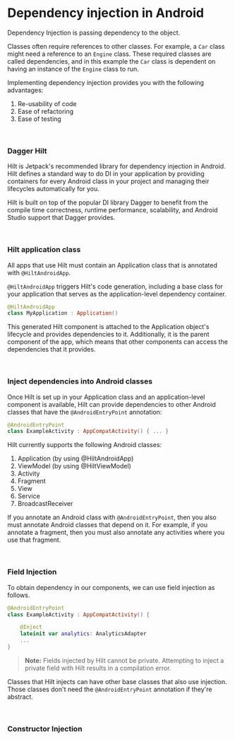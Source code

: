 # Dependency injection in Android

Dependency Injection is passing dependency to the object.

Classes often require references to other classes. For example, a `Car` class might need a reference to an `Engine`
class. These required classes are called dependencies, and in this example the `Car` class is dependent on having an
instance of the `Engine` class to run.

Implementing dependency injection provides you with the following advantages:

1. Re-usability of code
2. Ease of refactoring
3. Ease of testing

<br/>

### Dagger Hilt

Hilt is Jetpack's recommended library for dependency injection in Android. Hilt defines a standard way to do DI in your
application by providing containers for every Android class in your project and managing their lifecycles automatically
for you.

Hilt is built on top of the popular DI library Dagger to benefit from the compile time correctness, runtime performance,
scalability, and Android Studio support that Dagger provides.

<br/>

### Hilt application class

All apps that use Hilt must contain an Application class that is annotated with `@HiltAndroidApp`.

`@HiltAndroidApp` triggers Hilt's code generation, including a base class for your application that serves as the
application-level dependency container.

```kotlin
@HiltAndroidApp
class MyApplication : Application()
```

This generated Hilt component is attached to the Application object's lifecycle and provides dependencies to it.
Additionally, it is the parent component of the app, which means that other components can access the dependencies that
it provides.

<br/>

### Inject dependencies into Android classes

Once Hilt is set up in your Application class and an application-level component is available, Hilt can provide
dependencies to other Android classes that have the `@AndroidEntryPoint` annotation:

```kotlin
@AndroidEntryPoint
class ExampleActivity : AppCompatActivity() { ... }
```

Hilt currently supports the following Android classes:

1. Application (by using @HiltAndroidApp)
2. ViewModel (by using @HiltViewModel)
3. Activity
4. Fragment
5. View
6. Service
7. BroadcastReceiver

If you annotate an Android class with `@AndroidEntryPoint`, then you also must annotate Android classes that depend on
it. For example, if you annotate a fragment, then you must also annotate any activities where you use that fragment.

<br/>

### Field Injection

To obtain dependency in our components, we can use field injection as follows.

```kotlin
@AndroidEntryPoint
class ExampleActivity : AppCompatActivity() {

    @Inject
    lateinit var analytics: AnalyticsAdapter
    ...
}
```

> **Note:** Fields injected by Hilt cannot be private. Attempting to inject a private field with Hilt results in a
> compilation error.

Classes that Hilt injects can have other base classes that also use injection. Those classes don't need the
`@AndroidEntryPoint` annotation if they're abstract.

<br/>

### Constructor Injection

